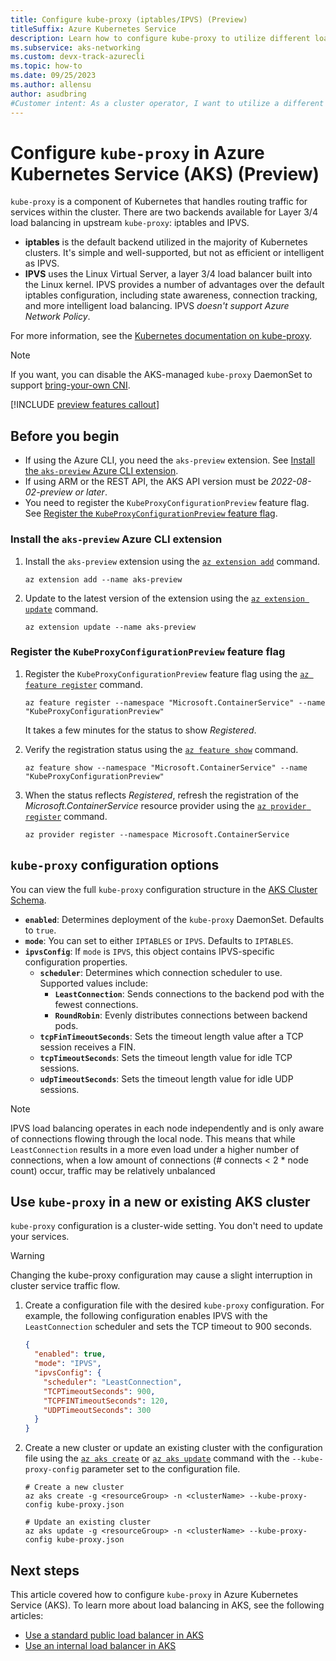```yaml
---
title: Configure kube-proxy (iptables/IPVS) (Preview)
titleSuffix: Azure Kubernetes Service
description: Learn how to configure kube-proxy to utilize different load balancing configurations with Azure Kubernetes Service (AKS).
ms.subservice: aks-networking
ms.custom: devx-track-azurecli
ms.topic: how-to
ms.date: 09/25/2023
ms.author: allensu
author: asudbring
#Customer intent: As a cluster operator, I want to utilize a different kube-proxy configuration.
---
```


# Configure `kube-proxy` in Azure Kubernetes Service (AKS) (Preview)

`kube-proxy` is a component of Kubernetes that handles routing traffic for services within the cluster. There are two backends available for Layer 3/4 load balancing in upstream `kube-proxy`: iptables and IPVS.

- **iptables** is the default backend utilized in the majority of Kubernetes clusters. It's simple and well-supported, but not as efficient or intelligent as IPVS.
- **IPVS** uses the Linux Virtual Server, a layer 3/4 load balancer built into the Linux kernel. IPVS provides a number of advantages over the default iptables configuration, including state awareness, connection tracking, and more intelligent load balancing. IPVS *doesn't support Azure Network Policy*.

For more information, see the [Kubernetes documentation on kube-proxy](https://kubernetes.io/docs/reference/command-line-tools-reference/kube-proxy/).

> [!NOTE]
> If you want, you can disable the AKS-managed `kube-proxy` DaemonSet to support [bring-your-own CNI][aks-byo-cni].

[!INCLUDE [preview features callout](includes/preview/preview-callout.md)]

## Before you begin

- If using the Azure CLI, you need the `aks-preview` extension. See [Install the `aks-preview` Azure CLI extension](#install-the-aks-preview-azure-cli-extension).
- If using ARM or the REST API, the AKS API version must be *2022-08-02-preview or later*.
- You need to register the `KubeProxyConfigurationPreview` feature flag. See [Register the `KubeProxyConfigurationPreview` feature flag](#register-the-kubeproxyconfigurationpreview-feature-flag).

### Install the `aks-preview` Azure CLI extension

1. Install the `aks-preview` extension using the [`az extension add`][az-extension-add] command.

    ```azurecli-interactive
    az extension add --name aks-preview
    ```

2. Update to the latest version of the extension using the [`az extension update`][az-extension-update] command.

    ```azurecli-interactive
    az extension update --name aks-preview
    ```

### Register the `KubeProxyConfigurationPreview` feature flag

1. Register the `KubeProxyConfigurationPreview` feature flag using the [`az feature register`][az-feature-register] command.

    ```azurecli-interactive
    az feature register --namespace "Microsoft.ContainerService" --name "KubeProxyConfigurationPreview"
    ```

    It takes a few minutes for the status to show *Registered*.

2. Verify the registration status using the [`az feature show`][az-feature-show] command.

    ```azurecli-interactive
    az feature show --namespace "Microsoft.ContainerService" --name "KubeProxyConfigurationPreview"
    ```

3. When the status reflects *Registered*, refresh the registration of the *Microsoft.ContainerService* resource provider using the [`az provider register`][az-provider-register] command.

    ```azurecli-interactive
    az provider register --namespace Microsoft.ContainerService
    ```

## `kube-proxy` configuration options

You can view the full `kube-proxy` configuration structure in the [AKS Cluster Schema][aks-schema-kubeproxyconfig].

- **`enabled`**: Determines deployment of the `kube-proxy` DaemonSet. Defaults to `true`.
- **`mode`**: You can set to either `IPTABLES` or `IPVS`. Defaults to `IPTABLES`.
- **`ipvsConfig`**: If `mode` is `IPVS`, this object contains IPVS-specific configuration properties.
  - **`scheduler`**: Determines which connection scheduler to use. Supported values include:
    - **`LeastConnection`**: Sends connections to the backend pod with the fewest connections.
    - **`RoundRobin`**: Evenly distributes connections between backend pods.
  - **`tcpFinTimeoutSeconds`**: Sets the timeout length value after a TCP session receives a FIN.
  - **`tcpTimeoutSeconds`**: Sets the timeout length value for idle TCP sessions.
  - **`udpTimeoutSeconds`**: Sets the timeout length value for idle UDP sessions.

> [!NOTE]
> IPVS load balancing operates in each node independently and is only aware of connections flowing through the local node. This means that while `LeastConnection` results in a more even load under a higher number of connections, when a low amount of connections (# connects < 2 * node count) occur, traffic may be relatively unbalanced

## Use `kube-proxy` in a new or existing AKS cluster

`kube-proxy` configuration is a cluster-wide setting. You don't need to update your services.

> [!WARNING]
> Changing the kube-proxy configuration may cause a slight interruption in cluster service traffic flow.

1. Create a configuration file with the desired `kube-proxy` configuration. For example, the following configuration enables IPVS with the `LeastConnection` scheduler and sets the TCP timeout to 900 seconds.

    ```json
    {
      "enabled": true,
      "mode": "IPVS",
      "ipvsConfig": {
        "scheduler": "LeastConnection",
        "TCPTimeoutSeconds": 900,
        "TCPFINTimeoutSeconds": 120,
        "UDPTimeoutSeconds": 300
      }
    }
    ```

2. Create a new cluster or update an existing cluster with the configuration file using the [`az aks create`][az-aks-create] or [`az aks update`][az-aks-update] command with the `--kube-proxy-config` parameter set to the configuration file.

    ```azurecli-interactive
    # Create a new cluster
    az aks create -g <resourceGroup> -n <clusterName> --kube-proxy-config kube-proxy.json

    # Update an existing cluster
    az aks update -g <resourceGroup> -n <clusterName> --kube-proxy-config kube-proxy.json
    ```

## Next steps

This article covered how to configure `kube-proxy` in Azure Kubernetes Service (AKS). To learn more about load balancing in AKS, see the following articles:

- [Use a standard public load balancer in AKS](load-balancer-standard.md)
- [Use an internal load balancer in AKS](internal-lb.md)

<!-- LINKS - External -->
[aks-schema-kubeproxyconfig]: /azure/templates/microsoft.containerservice/managedclusters?pivots=deployment-language-bicep#containerservicenetworkprofilekubeproxyconfig

<!-- LINKS - Internal -->
[aks-byo-cni]: use-byo-cni.md
[az-provider-register]: /cli/azure/provider#az-provider-register
[az-feature-register]: /cli/azure/feature#az-feature-register
[az-feature-show]: /cli/azure/feature#az-feature-show
[az-extension-add]: /cli/azure/extension#az-extension-add
[az-extension-update]: /cli/azure/extension#az-extension-update
[az-aks-create]: /cli/azure/aks#az-aks-create
[az-aks-update]: /cli/azure/aks#az-aks-update
